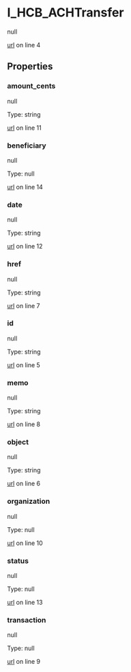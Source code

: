 # I_HCB_ACHTransfer

null 

[url](https://github.com/devramsean0/hcb.js/blob/f7fd3c0/src/api_schemas/ACH_transfer.ts#L4) on line 4  

## Properties
### amount_cents

null 

Type: string  

[url](https://github.com/devramsean0/hcb.js/blob/f7fd3c0/src/api_schemas/ACH_transfer.ts#L11) on line 11  

### beneficiary

null 

Type: null  

[url](https://github.com/devramsean0/hcb.js/blob/f7fd3c0/src/api_schemas/ACH_transfer.ts#L14) on line 14  

### date

null 

Type: string  

[url](https://github.com/devramsean0/hcb.js/blob/f7fd3c0/src/api_schemas/ACH_transfer.ts#L12) on line 12  

### href

null 

Type: string  

[url](https://github.com/devramsean0/hcb.js/blob/f7fd3c0/src/api_schemas/ACH_transfer.ts#L7) on line 7  

### id

null 

Type: string  

[url](https://github.com/devramsean0/hcb.js/blob/f7fd3c0/src/api_schemas/ACH_transfer.ts#L5) on line 5  

### memo

null 

Type: string  

[url](https://github.com/devramsean0/hcb.js/blob/f7fd3c0/src/api_schemas/ACH_transfer.ts#L8) on line 8  

### object

null 

Type: string  

[url](https://github.com/devramsean0/hcb.js/blob/f7fd3c0/src/api_schemas/ACH_transfer.ts#L6) on line 6  

### organization

null 

Type: null  

[url](https://github.com/devramsean0/hcb.js/blob/f7fd3c0/src/api_schemas/ACH_transfer.ts#L10) on line 10  

### status

null 

Type: null  

[url](https://github.com/devramsean0/hcb.js/blob/f7fd3c0/src/api_schemas/ACH_transfer.ts#L13) on line 13  

### transaction

null 

Type: null  

[url](https://github.com/devramsean0/hcb.js/blob/f7fd3c0/src/api_schemas/ACH_transfer.ts#L9) on line 9  
